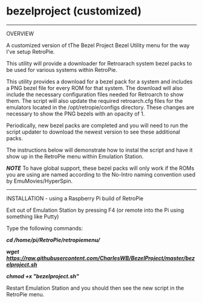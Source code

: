 # bezelproject (customized)

-------
OVERVIEW

A customized version of tThe Bezel Project Bezel Utility menu for the way I've setup RetroPie.

This utility will provide a downloader for Retroarach system bezel packs to be used for various systems within RetroPie.

This utility provides a download for a bezel pack for a system and includes a PNG bezel file for every ROM for that system.  The download will also include the necessary configuration files needed for Retroarch to show them.  The script will also update the required retroarch.cfg files for the emulators located in the /opt/retropie/configs directory.  These changes are necessary to show the PNG bezels with an opacity of 1.

Periodically, new bezel packs are completed and you will need to run the script updater to download the newest version to see these additional packs.

The instructions below will demonstrate how to instal the script and have it show up in the RetroPie menu within Emulation Station.

***NOTE***
To have global support, these bezel packs will only work if the ROMs you are using are named according to the No-Intro naming convention used by EmuMovies/HyperSpin.

-------
INSTALLATION - using a Raspberry Pi build of RetroPie

Exit out of Emulation Station by pressing F4 (or remote into the Pi using something like Putty)

Type the following commands:

***cd /home/pi/RetroPie/retropiemenu/***

***wget https://raw.githubusercontent.com/CharlesWB/BezelProject/master/bezelproject.sh***

***chmod +x "bezelproject.sh"***

Restart Emulation Station and you should then see the new script in the RetroPie menu.



